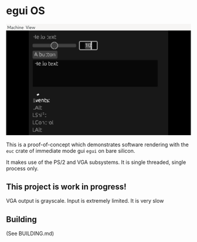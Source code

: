 # egui OS
![demo of egui](./demo.png)

This is a proof-of-concept which demonstrates software rendering with the `euc` crate of immediate mode gui `egui` on bare silicon.

It makes use of the PS/2 and VGA subsystems. It is single threaded, single process only.

## This project is work in progress!
VGA output is grayscale. Input is extremely limited. It is very slow

## Building
(See BUILDING.md)
